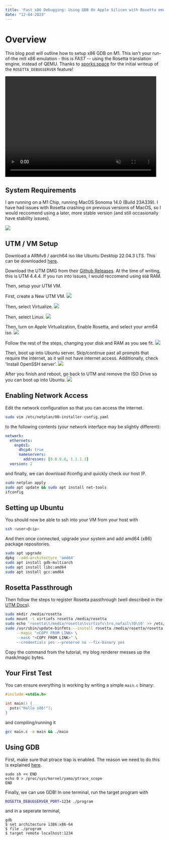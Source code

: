 ```yaml
---
title: 'Fast x86 Debugging: Using GDB On Apple Silicon with Rosetta emulation'
date: "12-04-2023"
---
```

# Overview

This blog post will outline how to setup x86 GDB on M1. This isn't your run-of-the mill x86 emulation -
this is *FAST* -- using the Rosetta translation engine, instead of QEMU. Thanks to [sporks.space](https://sporks.space/2023/04/12/debugging-an-x86-application-in-rosetta-for-linux/) for the initial writeup of the `ROSETTA_DEBUGSERVER` feature!

<video width="480" height="320" controls muted>
  <source src="./demo_gdb.mp4" type="video/mp4">
</video>

## System Requirements

I am running on a M1 Chip, running MacOS Sonoma 14.0 (Build 23A339). I have had issues with Rosetta crashing on previous versions of MacOS, so I would reccomend using a later, more stable version (and still occasionally have stability issues).

![](./uname.png)

## UTM / VM Setup

Download a ARMv8 / aarch64 iso like Ubuntu Desktop 22.04.3 LTS. This can be downloaded [here](https://cdimage.ubuntu.com/jammy/daily-live/current/).

Download the UTM DMG from their [Github Releases](https://github.com/utmapp/UTM/releases). At the time of writing, this is UTM 4.4.4. If you run into issues, I would reccomend using `8GB` RAM.

Then, setup your UTM VM.

First, create a New UTM VM.
![](./step00.png)

Then, select Virtualize.
![](./step01.png)

Then, select Linux.
![](./step02.png)

Then, turn on Apple Virtualization, Enable Rosetta, and select your arm64 iso.
![](./step03.png)

Follow the rest of the steps, changing your disk and RAM as you see fit.
![](./step04.png)

Then, boot up into Ubuntu server. Skip/continue past all prompts that require the internet, as it will not have internet access. Additionally, check 'Install OpenSSH server'.
![](./step05.png)

After you finish and reboot, go back to UTM and remove the ISO Drive so you can boot up into Ubuntu.
![](./step06.png)

## Enabling Network Access

Edit the network configuration so that you can access the internet.

```bash
sudo vim /etc/netplan/00-installer-config.yaml
```

to the following contents (your network interface may be slightly different):

```yaml
network:
  ethernets:
    enp0s1:
      dhcp4: true
      nameservers:
        addresses: [8.8.8.8, 1.1.1.1]
  version: 2
```

and finally, we can download ifconfig and quickly check our host IP.

```bash
sudo netplan apply
sudo apt update && sudo apt install net-tools
ifconfig
```

## Setting up Ubuntu

You should now be able to ssh into your VM from your host with

```bash
ssh <user>@<ip>
```

And then once connected, upgrade your system and add amd64 (x86) package repositories.

```bash
sudo apt upgrade
dpkg --add-architecture 'amd64'
sudo apt install gdb-multiarch
sudo apt install libc:amd64
sudo apt install gcc:amd64
```


## Rosetta Passthrough

Then follow the steps to register Rosetta passthrough (well described in the [UTM Docs](https://docs.getutm.app/advanced/rosetta/)). 

```bash
sudo mkdir /media/rosetta
sudo mount -t virtiofs rosetta /media/rosetta
sudo echo 'rosetta\t/media/rosetta\tvirtiofs\tro,nofail\t0\t0' >> /etc/fstab
sudo /usr/sbin/update-binfmts --install rosetta /media/rosetta/rosetta \
     --magic "<COPY FROM LINK> \
     --mask "<COPY FROM LINK>" \
     --credentials yes --preserve no --fix-binary yes
```

Copy the command from the tutorial, my blog renderer messes up the mask/magic bytes.

## Your First Test

You can ensure everything is working by writing a simple `main.c` binary:

```c
#include <stdio.h>

int main() {
  puts("Hello x86!");
}
```

and compiling/running it

```bash
gcc main.c -o main && ./main
```

## Using GDB

First, make sure that ptrace trap is enabled. The reason we need to do this is explained [here](https://stackoverflow.com/a/77480313/8761914).

```
sudo sh << END
echo 0 > /proc/sys/kernel/yama/ptrace_scope
END
```

Finally, we can use GDB! In one terminal, run the target program with

```bash
ROSETTA_DEBUGSERVER_PORT=1234 ./program
```

and in a seperate terminal,

```
gdb
$ set architecture i386:x86-64
$ file ./program
$ target remote localhost:1234
```